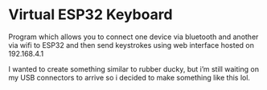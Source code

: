 
# Virtual ESP32 Keyboard

Program which allows you to connect one device via bluetooth and another via wifi to ESP32 and then send keystrokes using web interface hosted on 192.168.4.1

I wanted to create something similar to rubber ducky, but i’m still waiting on my USB connectors to arrive so i decided to make something like this lol.


